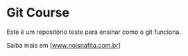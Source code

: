 # Git Course

Este é um repositório teste para ensinar como o git funciona.

Saiba mais em [www.noisnafita.com.br]
